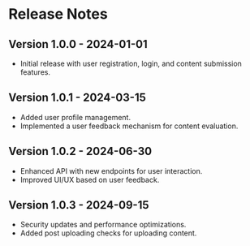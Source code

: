 # Release Notes

## Version 1.0.0 - 2024-01-01
- Initial release with user registration, login, and content submission features.

## Version 1.0.1 - 2024-03-15
- Added user profile management.
- Implemented a user feedback mechanism for content evaluation.

## Version 1.0.2 - 2024-06-30
- Enhanced API with new endpoints for user interaction.
- Improved UI/UX based on user feedback.

## Version 1.0.3 - 2024-09-15
- Security updates and performance optimizations.
- Added post uploading checks for uploading content.
